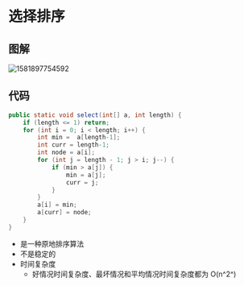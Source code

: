 # 选择排序

## 图解

![1581897754592](C:\Users\888\AppData\Roaming\Typora\typora-user-images\1581897754592.png)

## 代码

```java
public static void select(int[] a, int length) {
    if (length <= 1) return;
    for (int i = 0; i < length; i++) {
        int min =  a[length-1];
        int curr = length-1;
        int node = a[i];
        for (int j = length - 1; j > i; j--) {
            if (min > a[j]) {
                min = a[j];
                curr = j;
            }
        }
        a[i] = min;
        a[curr] = node;
    }
}
```

- 是一种原地排序算法
- 不是稳定的
- 时间复杂度
  - 好情况时间复杂度、最坏情况和平均情况时间复杂度都为 O(n^2^)

